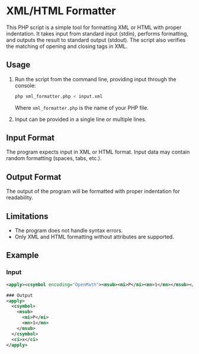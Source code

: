 # XML/HTML Formatter

This PHP script is a simple tool for formatting XML or HTML with proper indentation. It takes input from standard input (stdin), performs formatting, and outputs the result to standard output (stdout). The script also verifies the matching of opening and closing tags in XML.

## Usage

1. Run the script from the command line, providing input through the console:

    ```bash
    php xml_formatter.php < input.xml
    ```

    Where `xml_formatter.php` is the name of your PHP file.

2. Input can be provided in a single line or multiple lines.

## Input Format

The program expects input in XML or HTML format. Input data may contain random formatting (spaces, tabs, etc.).

## Output Format

The output of the program will be formatted with proper indentation for readability.

## Limitations

- The program does not handle syntax errors.
- Only XML and HTML formatting without attributes are supported.

## Example

### Input

```xml
<apply><csymbol encoding="OpenMath"><msub><mi>P</mi><mn>1</mn></msub></csymbol><ci>x</ci></apply>

### Output
<apply>
  <csymbol>
    <msub>
      <mi>P</mi>
      <mn>1</mn>
    </msub>
  </csymbol>
  <ci>x</ci>
</apply>
